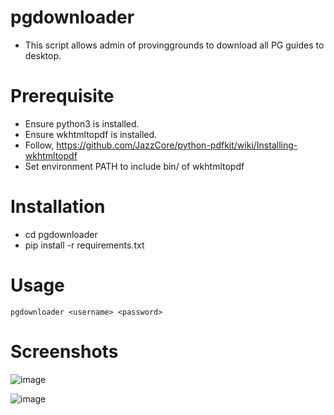 # pgdownloader
- This script allows admin of provinggrounds to download all PG guides to desktop.

# Prerequisite
- Ensure python3 is installed.
- Ensure wkhtmltopdf is installed. 
- Follow, https://github.com/JazzCore/python-pdfkit/wiki/Installing-wkhtmltopdf
- Set environment PATH to include bin/ of wkhtmltopdf

# Installation
- cd pgdownloader
- pip install -r requirements.txt

# Usage
```
pgdownloader <username> <password>
```

# Screenshots
![image](https://user-images.githubusercontent.com/7576046/121468013-b7ea9100-c9ec-11eb-8b28-6bcd7440d5c7.png)

![image](https://user-images.githubusercontent.com/7576046/121468349-3b0be700-c9ed-11eb-9c8d-95dd65fc781f.png)
